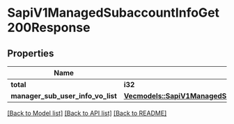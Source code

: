# SapiV1ManagedSubaccountInfoGet200Response

## Properties

Name | Type | Description | Notes
------------ | ------------- | ------------- | -------------
**total** | **i32** |  | 
**manager_sub_user_info_vo_list** | [**Vec<models::SapiV1ManagedSubaccountInfoGet200ResponseManagerSubUserInfoVoListInner>**](_sapi_v1_managed_subaccount_info_get_200_response_managerSubUserInfoVoList_inner.md) |  | 

[[Back to Model list]](../README.md#documentation-for-models) [[Back to API list]](../README.md#documentation-for-api-endpoints) [[Back to README]](../README.md)


